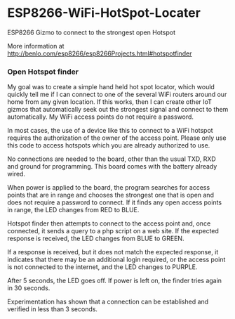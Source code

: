 # ESP8266-WiFi-HotSpot-Locater
ESP8266 Gizmo to connect to the strongest open Hotspot

More information at http://benlo.com/esp8266/esp8266Projects.html#hotspotfinder

<h3>Open Hotspot finder</h3>
<p>
My goal was to create a simple hand held hot spot locator, which would quickly tell me
if I can connect to one of the several WiFi routers around our home from any given
location. If this works, then I can create other IoT gizmos that automatically seek out
the strongest signal and connect to them automatically. My WiFi access points do not
require a password.
</p>
<p>
In most cases, the use of a device like this to connect to a WiFi hotspot requires the authorization
of the owner of the access point. Please only use this code to access hotspots which you are already
authorized to use.
</p>
<p>
No connections are needed to the board, other than the usual TXD, RXD and ground for programming.
This board comes with the battery already wired.
</p>
<p>
When power is applied to the board, the program searches for access points that are in range and
chooses the strongest one that is open and does not require a password to connect. If it finds any open access points
in range, the LED changes from RED to BLUE.
</p>
<p>
Hotspot finder then attempts to connect to the access point and, once connected, it
sends a query to a php script on a web site. 
If the expected response is received, the LED changes from BLUE to GREEN.
</p>
<p>
If a response is received, but it does not match the expected response, it indicates
that there may be an additional login required, or the access point is not connected to the internet,
and the LED changes to PURPLE.
</p>
<p>
After 5 seconds, the LED goes off. If power is left on, the finder tries again in 
30 seconds.
</p>
<p>
Experimentation has shown that a connection can be established and verified in less than 3 seconds.
</p>
